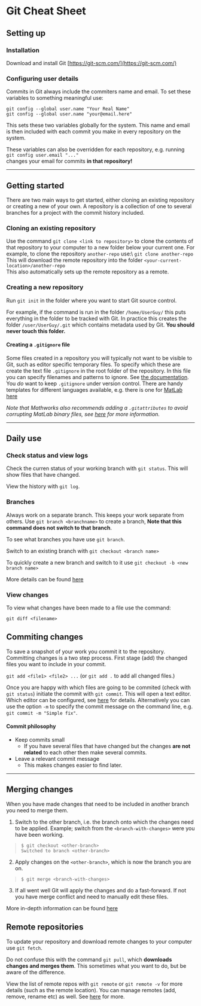 # Git Cheat Sheet

## Setting up

### Installation
Download and install Git [https://git-scm.com/](https://git-scm.com/)

### Configuring user details

Commits in Git always include the commiters name and email. To set these variables to something meaningful use:

`git config --global user.name "Your Real Name"`\
`git config --global user.name "your@email.here"`

This sets these two variables globally for the system. This name and email is then included with each commit you make in every repository on the system.

These variables can also be overridden for each repository, e.g. running\
`git config user.email "..."`\
changes your email for commits **in that repository!**

---

## Getting started

There are two main ways to get started, either cloning an existing repository or creating a new of your own. A repository is a collection of one to several branches for a project with the commit history included.

### Cloning an existing repository

Use the command `git clone <link to repository>` to clone the contents of that repository to your computer to a new folder below your current one. For example, to clone the repository `another-repo` use:\ `git clone another-repo`\
This will download the remote repository into the folder `<your-current-location>/another-repo`\
This also automatically sets up the remote repository as a remote. 

### Creating a new repository

Run `git init` in the folder where you want to start Git source control.

For example, if the command is run in the folder `/home/UserGuy/` this puts everything in the folder to be tracked with Git. In practice this creates the folder `/user/UserGuy/.git` which contains metadata used by Git. **You should never touch this folder.** 

#### Creating a `.gitignore` file

Some files created in a repository you will typically not want to be visible to Git, such as editor specific temporary files. To specify which these are create the text file `.gitignore` in the root folder of the repository. In this file you can specify filenames and patterns to ignore. See [the documentation](https://git-scm.com/docs/gitignore). You *do* want to keep `.gitignore` under version control. There are handy templates for different languages available, e.g. there is one for [MatLab here](https://github.com/github/gitignore/blob/master/Global/MATLAB.gitignore)

*Note that Mathworks also recommends adding a `.gitattributes` to avoid corrupting MatLab binary files, see [here](https://se.mathworks.com/help/matlab/matlab_prog/set-up-git-source-control.html) for more information.*

---
## Daily use

### Check status and view logs

Check the curren status of your working branch with `git status`. This will show files that have changed.

View the history with `git log`.

### Branches
Always work on a separate branch. This keeps your work separate from others.  Use `git branch <branchname>` to create a branch, **Note that this command does not switch to that branch**.

To see what branches you have use `git branch`.

Switch to an existing branch with `git checkout <branch name>`

To quickly create a new branch and switch to it use `git checkout -b <new branch name>`

More details can be found [here](https://git-scm.com/docs/git-branch)

### View changes

To view what changes have been made to a file use the command:

`git diff <filename>`

## Commiting changes

To save a snapshot of your work you commit it to the repository. Committing changes is a two step process. First stage (add) the changed files you want to include in your commit.

`git add <file1> <file2> ...`  (or `git add .` to add all changed files.)

Once you are happy with which files are going to be commited (check with `git status`) initiate the commit with `git commit`. This will open a text editor. Which editor can be configured, see [here](https://git-scm.com/book/en/v2/Customizing-Git-Git-Configuration) for details. Alternatively you can use the option `-m` to specify the commit message on the command line, e.g. `git commit -m "Simple fix"`.

#### Commit philosophy

- Keep commits small
  * If you have several files that have changed but the changes **are not related** to each other then make several commits. 
- Leave a relevant commit message
  * This makes changes easier to find later.

---

## Merging changes

When you have made changes that need to be included in another branch you need to merge them. 
1. Switch to the other branch, i.e. the branch onto which the changes need to be applied. Example; switch from the `<branch-with-changes>` were you have been working.

> `$ git checkout <other-branch>`\
> `Switched to branch <other-branch>`

2. Apply changes on the `<other-branch>`, which is now the branch you are on.
> `$ git merge <branch-with-changes>`

3. If all went well Git will apply the changes and do a fast-forward. If not you have merge conflict and need to manually edit these files. 

More in-depth information can be found [here](https://git-scm.com/docs/git-merge)


## Remote repositories

To update your repository and download remote changes to your computer use `git fetch`. 

Do not confuse this with the command `git pull`, which **downloads changes and merges them**. This sometimes what you want to do, but be aware of the difference.

View the list of remote repos with `git remote` or `git remote -v` for more details (such as the remote location).
You can manage remotes (add, remove, rename etc) as well. See [here](https://git-scm.com/docs/git-remote) for more.




 